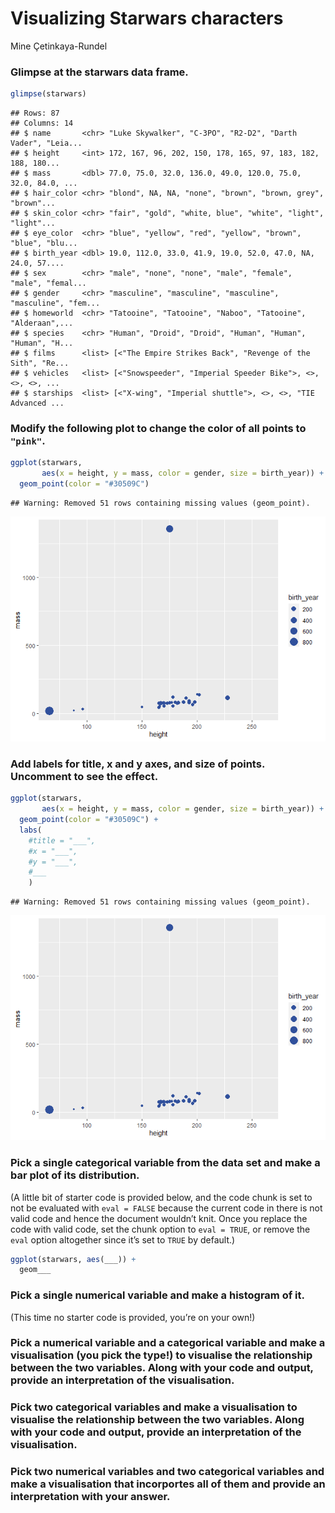 Visualizing Starwars characters
================
Mine Çetinkaya-Rundel

### Glimpse at the starwars data frame.

``` r
glimpse(starwars)
```

    ## Rows: 87
    ## Columns: 14
    ## $ name       <chr> "Luke Skywalker", "C-3PO", "R2-D2", "Darth Vader", "Leia...
    ## $ height     <int> 172, 167, 96, 202, 150, 178, 165, 97, 183, 182, 188, 180...
    ## $ mass       <dbl> 77.0, 75.0, 32.0, 136.0, 49.0, 120.0, 75.0, 32.0, 84.0, ...
    ## $ hair_color <chr> "blond", NA, NA, "none", "brown", "brown, grey", "brown"...
    ## $ skin_color <chr> "fair", "gold", "white, blue", "white", "light", "light"...
    ## $ eye_color  <chr> "blue", "yellow", "red", "yellow", "brown", "blue", "blu...
    ## $ birth_year <dbl> 19.0, 112.0, 33.0, 41.9, 19.0, 52.0, 47.0, NA, 24.0, 57....
    ## $ sex        <chr> "male", "none", "none", "male", "female", "male", "femal...
    ## $ gender     <chr> "masculine", "masculine", "masculine", "masculine", "fem...
    ## $ homeworld  <chr> "Tatooine", "Tatooine", "Naboo", "Tatooine", "Alderaan",...
    ## $ species    <chr> "Human", "Droid", "Droid", "Human", "Human", "Human", "H...
    ## $ films      <list> [<"The Empire Strikes Back", "Revenge of the Sith", "Re...
    ## $ vehicles   <list> [<"Snowspeeder", "Imperial Speeder Bike">, <>, <>, <>, ...
    ## $ starships  <list> [<"X-wing", "Imperial shuttle">, <>, <>, "TIE Advanced ...

### Modify the following plot to change the color of all points to `"pink"`.

``` r
ggplot(starwars, 
       aes(x = height, y = mass, color = gender, size = birth_year)) +
  geom_point(color = "#30509C")
```

    ## Warning: Removed 51 rows containing missing values (geom_point).

![](starwars_files/figure-gfm/scatterplot-1.png)<!-- -->

### Add labels for title, x and y axes, and size of points. Uncomment to see the effect.

``` r
ggplot(starwars, 
       aes(x = height, y = mass, color = gender, size = birth_year)) +
  geom_point(color = "#30509C") +
  labs(
    #title = "___",
    #x = "___", 
    #y = "___",
    #___
    )
```

    ## Warning: Removed 51 rows containing missing values (geom_point).

![](starwars_files/figure-gfm/scatterplot-labels-1.png)<!-- -->

### Pick a single categorical variable from the data set and make a bar plot of its distribution.

(A little bit of starter code is provided below, and the code chunk is
set to not be evaluated with `eval = FALSE` because the current code in
there is not valid code and hence the document wouldn’t knit. Once you
replace the code with valid code, set the chunk option to `eval = TRUE`,
or remove the `eval` option altogether since it’s set to `TRUE` by
default.)

``` r
ggplot(starwars, aes(___)) +
  geom___
```

### Pick a single numerical variable and make a histogram of it.

(This time no starter code is provided, you’re on your own!)

### Pick a numerical variable and a categorical variable and make a visualisation (you pick the type!) to visualise the relationship between the two variables. Along with your code and output, provide an interpretation of the visualisation.

### Pick two categorical variables and make a visualisation to visualise the relationship between the two variables. Along with your code and output, provide an interpretation of the visualisation.

### Pick two numerical variables and two categorical variables and make a visualisation that incorportes all of them and provide an interpretation with your answer.
